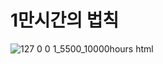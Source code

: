 # 1만시간의 법칙

![127 0 0 1_5500_10000hours html](https://user-images.githubusercontent.com/105181266/189057501-50c7ef8c-aea6-44b0-8c26-3df3d10912c9.png)
